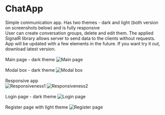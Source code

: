 # ChatApp
Simple communication app. Has two themes - dark and light (both version on screenshots below) and is fully responsive <br/>
User can create conversation groups, delete and edit them. The applied SignalR library allows server to send data to the clients without requests.
<br/>
App will be updated with a few elements in the future. If you want try it out, download latest version.
<br/>
<br/>
Main page - dark theme
![Main page](https://i.imgur.com/nnvYmUc.png)
<br/>
<br/>
Modal box - dark theme
![Modal box](https://i.imgur.com/IhRchwg.png)
<br/>
<br/>
Responsive app
<br/>
![Responsiveness1](https://i.imgur.com/woZanvG.png)
![Responsiveness2](https://i.imgur.com/feu5Bzi.png)
<br/>
<br/>
Login page - dark theme
![Login page](https://i.imgur.com/Ttbfe1x.png)
<br/>
<br/>
Register page with light theme 
![Register page](https://i.imgur.com/a08C9UT.png)
